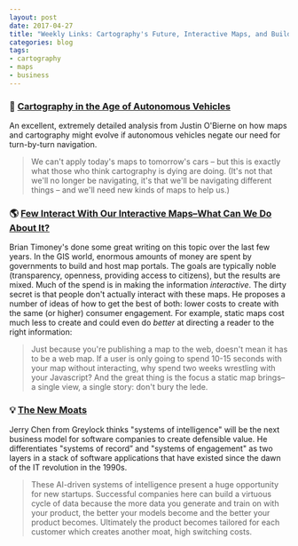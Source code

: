 ```yaml
---
layout: post
date: 2017-04-27
title: "Weekly Links: Cartography's Future, Interactive Maps, and Building Moats"
categories: blog
tags:
- cartography
- maps
- business
---
```


### 🚙 [Cartography in the Age of Autonomous Vehicles](https://www.justinobeirne.com/cartography-in-the-age-of-autonomous-vehicles)

An excellent, extremely detailed analysis from Justin O'Bierne on how maps and cartography might evolve if autonomous vehicles negate our need for turn-by-turn navigation.

> We can't apply today's maps to tomorrow's cars – but this is exactly what those who think cartography is dying are doing. (It's not that we'll no longer be navigating, it's that we'll be navigating different things – and we'll need new kinds of maps to help us.)

### 🌎 [Few Interact With Our Interactive Maps–What Can We Do About It?](http://mapbrief.com/2017/04/06/few-interact-with-our-interactive-maps-what-can-we-do-about-it/)

Brian Timoney's done some great writing on this topic over the last few years. In the GIS world, enormous amounts of money are spent by governments to build and host map portals. The goals are typically noble (transparency, openness, providing access to citizens), but the results are mixed. Much of the spend is in making the information _interactive_. The dirty secret is that people don't actually interact with these maps. He proposes a number of ideas of how to get the best of both: lower costs to create with the same (or higher) consumer engagement. For example, static maps cost much less to create and could even do _better_ at directing a reader to the right information:

> Just because you're publishing a map to the web, doesn't mean it has to be a web map.  If a user is only going to spend 10-15 seconds with your map without interacting, why spend two weeks wrestling with your Javascript?  And the great thing is the focus a static map brings–a single view, a single story: don't bury the lede.

### 💡 [The New Moats](https://news.greylock.com/the-new-moats-53f61aeac2d9)

Jerry Chen from Greylock thinks "systems of intelligence" will be the next business model for software companies to create defensible value. He differentiates "systems of record” and "systems of engagement" as two layers in a stack of software applications that have existed since the dawn of the IT revolution in the 1990s.

> These AI-driven systems of intelligence present a huge opportunity for new startups. Successful companies here can build a virtuous cycle of data because the more data you generate and train on with your product, the better your models become and the better your product becomes. Ultimately the product becomes tailored for each customer which creates another moat, high switching costs.
